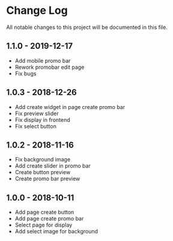 # Change Log
All notable changes to this project will be documented in this file.

## 1.1.0 - 2019-12-17
- Add mobile promo bar
- Rework promobar edit page
- Fix bugs
## 1.0.3 - 2018-12-26
- Add create widget in page create promo bar 
- Fix preview slider 
- Fix display in frontend
- Fix select button
## 1.0.2 - 2018-11-16
- Fix background image
- Add create slider in promo bar
- Create button preview 
- Create promo bar preview
## 1.0.0 - 2018-10-11
- Add page create button
- Add page create promo bar
- Select page for display
- Add select image for background  
